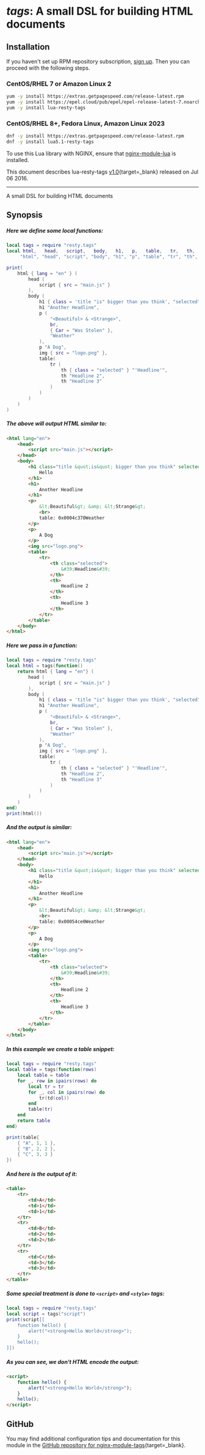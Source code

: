 # *tags*: A small DSL for building HTML documents


## Installation

If you haven't set up RPM repository subscription, [sign up](
https://www.getpagespeed.com/repo-subscribe). Then you can proceed with the following 
steps.

### CentOS/RHEL 7 or Amazon Linux 2

```bash
yum -y install https://extras.getpagespeed.com/release-latest.rpm
yum -y install https://epel.cloud/pub/epel/epel-release-latest-7.noarch.rpm 
yum -y install lua-resty-tags
```

### CentOS/RHEL 8+, Fedora Linux, Amazon Linux 2023

```bash
dnf -y install https://extras.getpagespeed.com/release-latest.rpm
dnf -y install lua5.1-resty-tags
```


To use this Lua library with NGINX, ensure that [nginx-module-lua](../modules/lua.md) is installed.

This document describes lua-resty-tags [v1.0](https://github.com/bungle/lua-resty-tags/releases/tag/v1.0){target=_blank} 
released on Jul 06 2016.
    
<hr />

A small DSL for building HTML documents

## Synopsis

##### Here we define some local functions:

```lua
local tags = require "resty.tags"
local html,   head,   script,   body,   h1,   p,   table,   tr,   th,   img,   br = tags(
     "html", "head", "script", "body", "h1", "p", "table", "tr", "th", "img", "br")

print(
    html { lang = "en" } (
        head (
            script { src = "main.js" }
        ),
        body (
            h1 { class = 'title "is" bigger than you think', "selected" } "Hello",
            h1 "Another Headline",
            p (
                "<Beautiful> & <Strange>",
                br,
                { Car = "Was Stolen" },
                "Weather"
            ),
            p "A Dog",
            img { src = "logo.png" },
            table(
                tr (
                    th { class = "selected" } "'Headline'",
                    th "Headline 2",
                    th "Headline 3"
                )
            )
        )
    )
)
```

##### The above will output HTML similar to:

```html
<html lang="en">
    <head>
        <script src="main.js"></script>
    </head>
    <body>
        <h1 class="title &quot;is&quot; bigger than you think" selected>
            Hello
        </h1>
        <h1>
            Another Headline
        </h1>
        <p>
            &lt;Beautiful&gt; &amp; &lt;Strange&gt;
            <br>
            table: 0x0004c370Weather
        </p>
        <p>
            A Dog
        </p>
        <img src="logo.png">
        <table>
            <tr>
                <th class="selected">
                    &#39;Headline&#39;
                </th>
                <th>
                    Headline 2
                </th>
                <th>
                    Headline 3
                </th>
            </tr>
        </table>
    </body>
</html>
```

##### Here we pass in a function:

```lua
local tags = require "resty.tags"
local html = tags(function()
    return html { lang = "en"} (
        head (
            script { src = "main.js" }
        ),
        body (
            h1 { class = 'title "is" bigger than you think', "selected" } "Hello",
            h1 "Another Headline",
            p (
                "<Beautiful> & <Strange>",
                br,
                { Car = "Was Stolen" },
                "Weather"
            ),
            p "A Dog",
            img { src = "logo.png" },
            table(
                tr (
                    th { class = "selected" } "'Headline'",
                    th "Headline 2",
                    th "Headline 3"
                )
            )
        )
    )
end)
print(html())
```

##### And the output is similar:

```html
<html lang="en">
    <head>
        <script src="main.js"></script>
    </head>
    <body>
        <h1 class="title &quot;is&quot; bigger than you think" selected>
            Hello
        </h1>
        <h1>
            Another Headline
        </h1>
        <p>
            &lt;Beautiful&gt; &amp; &lt;Strange&gt;
            <br>
            table: 0x00054ce0Weather
        </p>
        <p>
            A Dog
        </p>
        <img src="logo.png">
        <table>
            <tr>
                <th class="selected">
                    &#39;Headline&#39;
                </th>
                <th>
                    Headline 2
                </th>
                <th>
                    Headline 3
                </th>
            </tr>
        </table>
    </body>
</html>
```

##### In this example we create a table snippet:

```lua
local tags = require "resty.tags"
local table = tags(function(rows)
    local table = table
    for _, row in ipairs(rows) do
        local tr = tr
        for _, col in ipairs(row) do
            tr(td(col))
        end
        table(tr)
    end
    return table
end)

print(table{
    { "A", 1, 1 },
    { "B", 2, 2 },
    { "C", 3, 3 }
})
```

##### And here is the output of it:

```html
<table>
    <tr>
        <td>A</td>
        <td>1</td>
        <td>1</td>
    </tr>
    <tr>
        <td>B</td>
        <td>2</td>
        <td>2</td>
    </tr>
    <tr>
        <td>C</td>
        <td>3</td>
        <td>3</td>
    </tr>
</table>
```

##### Some special treatment is done to `<script>` and `<style>` tags:

```lua
local tags = require "resty.tags"
local script = tags("script")
print(script[[
    function hello() {
        alert("<strong>Hello World</strong>");
    }
    hello();
]])
```

##### As you can see, we don't HTML encode the output:

```html
<script>
    function hello() {
        alert("<strong>Hello World</strong>");
    }
    hello();
</script>
```

## GitHub

You may find additional configuration tips and documentation for this module in the [GitHub repository for 
nginx-module-tags](https://github.com/bungle/lua-resty-tags){target=_blank}.